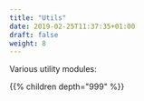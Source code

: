 ```yaml
---
title: "Utils"
date: 2019-02-25T11:37:35+01:00
draft: false
weight: 8
---
```


Various utility modules:

{{% children depth="999" %}}
